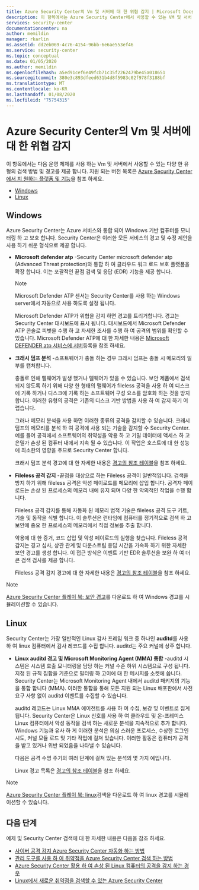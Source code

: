 ```yaml
---
title: Azure Security Center의 Vm 및 서버에 대 한 위협 감지 | Microsoft Docs
description: 이 항목에서는 Azure Security Center에서 사용할 수 있는 VM 및 서버 경고를 제공 합니다.
services: security-center
documentationcenter: na
author: memildin
manager: rkarlin
ms.assetid: dd2eb069-4c76-4154-96bb-6e6ae553ef46
ms.service: security-center
ms.topic: conceptual
ms.date: 01/05/2020
ms.author: memildin
ms.openlocfilehash: a5ed91cef6e49fcb71c35f2262479be45a018651
ms.sourcegitcommit: 380e3c893dfeed631b4d8f5983c02f978f3188bf
ms.translationtype: MT
ms.contentlocale: ko-KR
ms.lasthandoff: 01/08/2020
ms.locfileid: "75754315"
---
```

# <a name="threat-detection-for-vms-and-servers-in-azure-security-center"></a>Azure Security Center의 Vm 및 서버에 대 한 위협 감지

이 항목에서는 다음 운영 체제를 사용 하는 Vm 및 서버에서 사용할 수 있는 다양 한 유형의 검색 방법 및 경고를 제공 합니다. 지원 되는 버전 목록은 [Azure Security Center에서 지 원하는 플랫폼 및 기능](https://docs.microsoft.com/azure/security-center/security-center-os-coverage)을 참조 하세요.

* [Windows](#windows-machines)
* [Linux](#linux-machines)

## Windows <a name="windows-machines"></a>

Azure Security Center는 Azure 서비스와 통합 되어 Windows 기반 컴퓨터를 모니터링 하 고 보호 합니다. Security Center은 이러한 모든 서비스의 경고 및 수정 제안을 사용 하기 쉬운 형식으로 제공 합니다.

* **Microsoft defender atp** <a name="windows-atp"></a> -Security Center microsoft defender atp (Advanced Threat protection)와 통합 하 여 클라우드 워크 로드 보호 플랫폼을 확장 합니다. 이는 포괄적인 끝점 검색 및 응답 (EDR) 기능을 제공 합니다.

    > [!NOTE]
    > Microsoft Defender ATP 센서는 Security Center를 사용 하는 Windows server에서 자동으로 사용 하도록 설정 됩니다.

    Microsoft Defender ATP가 위협을 감지 하면 경고를 트리거합니다. 경고는 Security Center 대시보드에 표시 됩니다. 대시보드에서 Microsoft Defender ATP 콘솔로 피벗을 수행 하 고 자세한 조사를 수행 하 여 공격의 범위를 확인할 수 있습니다. Microsoft Defender ATP에 대 한 자세한 내용은 [Microsoft DEFENDER atp 서비스에 서버](https://docs.microsoft.com/windows/security/threat-protection/microsoft-defender-atp/configure-server-endpoints)등록을 참조 하세요.

* **크래시 덤프 분석** <a name="windows-dump"></a> -소프트웨어가 충돌 하는 경우 크래시 덤프는 충돌 시 메모리의 일부를 캡처합니다.

    충돌로 인해 맬웨어가 발생 했거나 맬웨어가 있을 수 있습니다. 보안 제품에서 검색 되지 않도록 하기 위해 다양 한 형태의 맬웨어가 fileless 공격을 사용 하 여 디스크에 기록 하거나 디스크에 기록 하는 소프트웨어 구성 요소를 암호화 하는 것을 방지 합니다. 이러한 유형의 공격은 기존의 디스크 기반 방법을 사용 하 여 감지 하기 어렵습니다.

    그러나 메모리 분석을 사용 하면 이러한 종류의 공격을 감지할 수 있습니다. 크래시 덤프의 메모리를 분석 하 여 공격에 사용 되는 기술을 감지할 수 Security Center. 예를 들어 공격에서 소프트웨어의 취약성을 악용 하 고 기밀 데이터에 액세스 하 고 은밀가 손상 된 컴퓨터 내에서 지속 될 수 있습니다. 이 작업은 호스트에 대 한 성능에 최소한의 영향을 주므로 Security Center 합니다.

    크래시 덤프 분석 경고에 대 한 자세한 내용은 [경고의 참조 테이블](alerts-reference.md#alerts-windows)을 참조 하세요.

* **Fileless 공격 감지** <a name="windows-fileless"></a> -끝점을 대상으로 하는 Fileless 공격이 일반적입니다. 검색을 방지 하기 위해 fileless 공격은 악성 페이로드를 메모리에 삽입 합니다. 공격자 페이로드는 손상 된 프로세스의 메모리 내에 유지 되며 다양 한 악의적인 작업을 수행 합니다.

    Fileless 공격 감지를 통해 자동화 된 메모리 법적 기술은 fileless 공격 도구 키트, 기술 및 동작을 식별 합니다. 이 솔루션은 런타임에 컴퓨터를 정기적으로 검색 하 고 보안에 중요 한 프로세스의 메모리에서 직접 정보를 추출 합니다.

    악용에 대 한 증거, 코드 삽입 및 악성 페이로드의 실행을 찾습니다. Fileless 공격 감지는 경고 심사, 상관 관계 및 다운스트림 응답 시간을 가속화 하기 위한 자세한 보안 경고를 생성 합니다. 이 접근 방식은 이벤트 기반 EDR 솔루션을 보완 하 여 더 큰 검색 검사를 제공 합니다.

    Fileless 공격 감지 경고에 대 한 자세한 내용은 [경고의 참조 테이블](alerts-reference.md#alerts-windows)을 참조 하세요.

> [!NOTE]
> [Azure Security Center 플레이 북: 보안 경고](https://gallery.technet.microsoft.com/Azure-Security-Center-f621a046)를 다운로드 하 여 Windows 경고를 시뮬레이션할 수 있습니다.

## Linux <a name="linux-machines"></a>

Security Center는 가장 일반적인 Linux 감사 프레임 워크 중 하나인 **auditd**를 사용 하 여 linux 컴퓨터에서 감사 레코드를 수집 합니다. auditd는 주요 커널에 상주 합니다. 

* **Linux auditd 경고 및 Microsoft Monitoring Agent (MMA) 통합** <a name="linux-auditd"></a> -auditd 시스템은 시스템 호출 모니터링을 담당 하는 커널 수준 하위 시스템으로 구성 됩니다. 지정 된 규칙 집합을 기준으로 필터링 하 고이에 대 한 메시지를 소켓에 씁니다. Security Center는 Microsoft Monitoring Agent 내에서 auditd 패키지의 기능을 통합 합니다 (MMA). 이러한 통합을 통해 모든 지원 되는 Linux 배포판에서 사전 요구 사항 없이 auditd 이벤트를 수집할 수 있습니다.  

    auditd 레코드는 Linux MMA 에이전트를 사용 하 여 수집, 보강 및 이벤트로 집계 됩니다. Security Center은 Linux 신호를 사용 하 여 클라우드 및 온-프레미스 Linux 컴퓨터에서 악성 동작을 검색 하는 새로운 분석을 지속적으로 추가 합니다. Windows 기능과 유사 하 게 이러한 분석은 의심 스러운 프로세스, 수상한 로그인 시도, 커널 모듈 로드 및 기타 작업에 걸쳐 있습니다. 이러한 활동은 컴퓨터가 공격을 받고 있거나 위반 되었음을 나타낼 수 있습니다.  

    다음은 공격 수명 주기의 여러 단계에 걸쳐 있는 분석의 몇 가지 예입니다.

    Linux 경고 목록은 [경고의 참조 테이블](alerts-reference.md#alerts-linux)을 참조 하세요.

> [!NOTE]
> [Azure Security Center 플레이 북: linux](https://gallery.technet.microsoft.com/Azure-Security-Center-0ac8a5ef)검색을 다운로드 하 여 linux 경고를 시뮬레이션할 수 있습니다.

 
 ## <a name="next-steps"></a>다음 단계

예제 및 Security Center 검색에 대 한 자세한 내용은 다음을 참조 하세요.

* [사이버 공격 감지 Azure Security Center 자동화 하는 방법](https://azure.microsoft.com/blog/leverage-azure-security-center-to-detect-when-compromised-linux-machines-attack/)
* [관리 도구를 사용 하 여 취약점을 Azure Security Center 검색 하는 방법](https://azure.microsoft.com/blog/azure-security-center-can-detect-emerging-vulnerabilities-in-linux/)
* [Azure Security Center 활용 하 여 손상 된 Linux 컴퓨터의 공격을 감지 하는 경우](https://azure.microsoft.com/blog/leverage-azure-security-center-to-detect-when-compromised-linux-machines-attack/)
* [Linux에서 새로운 취약점을 검색할 수 있는 Azure Security Center](https://azure.microsoft.com/blog/azure-security-center-can-detect-emerging-vulnerabilities-in-linux/)